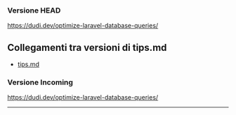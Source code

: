 ### Versione HEAD

https://dudi.dev/optimize-laravel-database-queries/
## Collegamenti tra versioni di tips.md
* [tips.md](../../../../bashscripts/docs/wsl/tips.md)


### Versione Incoming

https://dudi.dev/optimize-laravel-database-queries/

---

